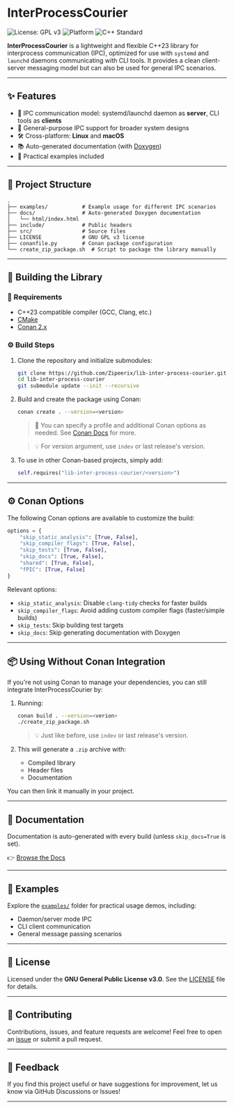 # InterProcessCourier

![License: GPL v3](https://img.shields.io/badge/License-GPLv3-blue.svg)
![Platform](https://img.shields.io/badge/platform-Linux%20%7C%20macOS-lightgrey)
![C++ Standard](https://img.shields.io/badge/C%2B%2B-23-blue)

**InterProcessCourier** is a lightweight and flexible C++23 library for interprocess communication (IPC), optimized for
use with `systemd` and `launchd` daemons communicating with CLI tools. It provides a clean client-server messaging model
but can also be used for general IPC scenarios.

---

## ✨ Features

- 🔌 IPC communication model: systemd/launchd daemon as **server**, CLI tools as **clients**
- 🧩 General-purpose IPC support for broader system designs
- 🛠️ Cross-platform: **Linux** and **macOS**
- 📚 Auto-generated documentation (with [Doxygen](https://www.doxygen.nl/))
- 📁 Practical examples included

---

## 📂 Project Structure

```
.
├── examples/           # Example usage for different IPC scenarios
├── docs/               # Auto-generated Doxygen documentation
│   └── html/index.html
├── include/            # Public headers
├── src/                # Source files
├── LICENSE             # GNU GPL v3 license
├── conanfile.py        # Conan package configuration
└── create_zip_package.sh  # Script to package the library manually
```

---

## 🔧 Building the Library

### 🧰 Requirements

- C++23 compatible compiler (GCC, Clang, etc.)
- [CMake](https://cmake.org/)
- [Conan 2.x](https://docs.conan.io/2/)

### ⚙️ Build Steps

1. Clone the repository and initialize submodules:

   ```bash
   git clone https://github.com/Zipeerix/lib-inter-process-courier.git
   cd lib-inter-process-courier
   git submodule update --init --recursive
   ```

2. Build and create the package using Conan:

   ```bash
   conan create . --version=<version>
   ```

   > 🔧 You can specify a profile and additional Conan options as needed. See [Conan Docs](https://docs.conan.io/2/) for
   more.

   > 💡 For version argument, use ```indev``` or last release's version.

3. To use in other Conan-based projects, simply add:

   ```python
   self.requires("lib-inter-process-courier/<version>")
   ```

---

## ⚙️ Conan Options

The following Conan options are available to customize the build:

```python
options = {
    "skip_static_analysis": [True, False],
    "skip_compiler_flags": [True, False],
    "skip_tests": [True, False],
    "skip_docs": [True, False],
    "shared": [True, False],
    "fPIC": [True, False]
}
```

Relevant options:

- `skip_static_analysis`: Disable `clang-tidy` checks for faster builds
- `skip_compiler_flags`: Avoid adding custom compiler flags (faster/simple builds)
- `skip_tests`: Skip building test targets
- `skip_docs`: Skip generating documentation with Doxygen

---

## 📦 Using Without Conan Integration

If you're not using Conan to manage your dependencies, you can still integrate InterProcessCourier by:

1. Running:

   ```bash
   conan build . --version=<verion>
   ./create_zip_package.sh
   ```

   > 💡 Just like before, use ```indev``` or last release's version.

2. This will generate a `.zip` archive with:
    - Compiled library
    - Header files
    - Documentation

You can then link it manually in your project.

---

## 📖 Documentation

Documentation is auto-generated with every build (unless `skip_docs=True` is set).

👉 [Browse the Docs](https://zipeerix.github.io/lib-inter-process-courier/html)

---

## 🧪 Examples

Explore the [`examples/`](./examples) folder for practical usage demos, including:

- Daemon/server mode IPC
- CLI client communication
- General message passing scenarios

---

## 📄 License

Licensed under the **GNU General Public License v3.0**. See the [LICENSE](./LICENSE) file for details.

---

## 🤝 Contributing

Contributions, issues, and feature requests are welcome! Feel free to open
an [issue](https://github.com/Zipeerix/lib-inter-process-courier/issues) or submit a pull request.

---

## 💬 Feedback

If you find this project useful or have suggestions for improvement, let us know via GitHub Discussions or Issues!

---
